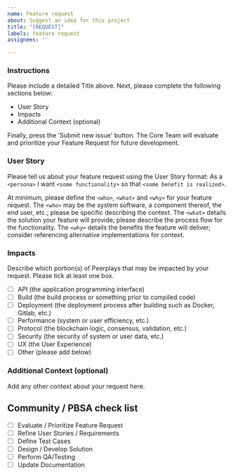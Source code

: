 ```yaml
---
name: Feature request
about: Suggest an idea for this project
title: "[REQUEST]"
labels: feature request
assignees: ''

---
```


### **Instructions**

Please include a detailed Title above. Next, please complete the following sections below:

* User Story
* Impacts
* Additional Context (optional)

Finally, press the 'Submit new issue' button. The Core Team will evaluate and prioritize your Feature Request for future development. 

### **User Story**

Please tell us about your feature request using the User Story format:
As a `<persona>` I want `<some functionality>` so that `<some benefit is realized>`.

At minimum, please define the `<who>`, `<what>` and `<why>` for your feature request. The `<who>` may be the system software, a component thereof, the end user, etc.; please be specific describing the context. The `<what>` details the solution your feature will provide; please describe the process flow for the functionality. The `<why>` details the benefits the feature will deliver; consider referencing alternative implementations for context.

### **Impacts**

Describe which portion(s) of Peerplays that may be impacted by your request. Please tick at least one box.

* [ ] API (the application programming interface)
* [ ] Build (the build process or something prior to compiled code)
* [ ] Deployment (the deployment process after building such as Docker, Gitlab, etc.)
* [ ] Performance (system or user efficiency, etc.)
* [ ] Protocol (the blockchain logic, consensus, validation, etc.)
* [ ] Security (the security of system or user data, etc.)
* [ ] UX (the User Experience)
* [ ] Other (please add below)

### **Additional Context (optional)**

Add any other context about your request here.

## Community / PBSA check list

* [ ] Evaluate / Prioritize Feature Request
* [ ] Refine User Stories / Requirements
* [ ] Define Test Cases
* [ ] Design / Develop Solution
* [ ] Perform QA/Testing
* [ ] Update Documentation
